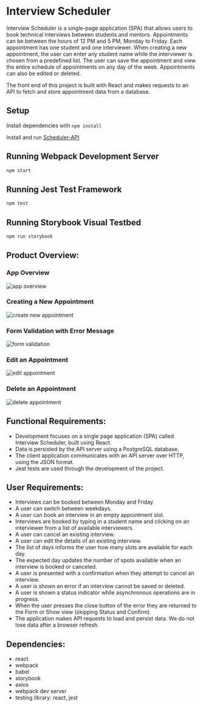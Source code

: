 # Interview Scheduler

Interview Scheduler is a single-page application (SPA) that allows users to book technical interviews between students and mentors. Appointments can be between the hours of 12 PM and 5 PM, Monday to Friday. Each appointment has one student and one interviewer. When creating a new appointment, the user can enter any student name while the interviewer is chosen from a predefined list. The user can save the appointment and view the entire schedule of appointments on any day of the week. Appointments can also be edited or deleted. 

The front end of this project is built with React and makes requests to an API to fetch and store appointment data from a database.

## Setup

Install dependencies with `npm install`

Install and run [Scheduler-API](https://github.com/lighthouse-labs/scheduler-api)

## Running Webpack Development Server

```sh
npm start
```

## Running Jest Test Framework

```sh
npm test
```

## Running Storybook Visual Testbed

```sh
npm run storybook
```


## Product Overview:

### App Overview

![app overview](https://user-images.githubusercontent.com/100328767/184515539-3b99ac9b-95fd-4be7-ae4b-debbe757c64f.gif)

### Creating a New Appointment

![create new appointment](https://user-images.githubusercontent.com/100328767/184515555-f29baefd-c81b-4e66-8ce5-f07c93e904ca.gif)

### Form Validation with Error Message

![form validation](https://user-images.githubusercontent.com/100328767/184515574-7d613d7d-515c-47bc-b6fc-99e5d50ad24e.gif)

### Edit an Appointment

![edit appointment](https://user-images.githubusercontent.com/100328767/184515580-bdf854da-6509-4342-b3f8-cc05f8bdd15d.gif)

### Delete an Appointment

![delete appointment](https://user-images.githubusercontent.com/100328767/184515583-648a1367-0294-499f-bc0d-38ffc7d875a7.gif)


## Functional Requirements:

- Development focuses on a single page application (SPA) called Interview Scheduler, built using React.
- Data is persisted by the API server using a PostgreSQL database.
- The client application communicates with an API server over HTTP, using the JSON format.
- Jest tests are used through the development of the project.

## User Requirements:

- Interviews can be booked between Monday and Friday.
- A user can switch between weekdays.
- A user can book an interview in an empty appointment slot.
- Interviews are booked by typing in a student name and clicking on an interviewer from a list of available interviewers.
- A user can cancel an existing interview.
- A user can edit the details of an existing interview.
- The list of days informs the user how many slots are available for each day.
- The expected day updates the number of spots available when an interview is booked or canceled.
- A user is presented with a confirmation when they attempt to cancel an interview.
- A user is shown an error if an interview cannot be saved or deleted.
- A user is shown a status indicator while asynchronous operations are in progress.
- When the user presses the close button of the error they are returned to the Form or Show view (skipping Status and Confirm).
- The application makes API requests to load and persist data. We do not lose data after a browser refresh.

## Dependencies:

- react
- webpack
- babel
- storybook
- axios
- webpack dev server
- testing library: react, jest
